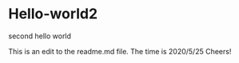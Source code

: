 # Hello-world2
second hello world

This is an edit to the readme.md file.
The time is 2020/5/25
Cheers!
